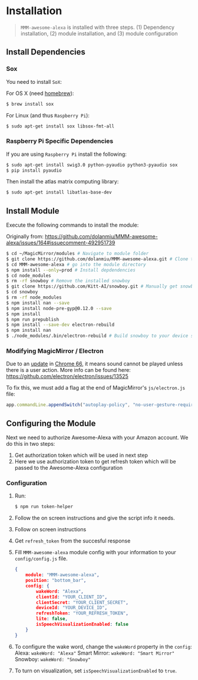 # Installation

> `MMM-awesome-alexa` is installed with three steps. (1) Dependency installation, (2) module installation, and (3) module configuration

## Install Dependencies

### Sox

You need to install `SoX`:

For OS X (need [homebrew](https://brew.sh/)):

```bash
$ brew install sox
```

For Linux (and thus `Raspberry Pi`):

```bash
$ sudo apt-get install sox libsox-fmt-all
```

### Raspberry Pi Specific Dependencies

If you are using `Raspberry Pi` install the following:

```bash
$ sudo apt-get install swig3.0 python-pyaudio python3-pyaudio sox
$ pip install pyaudio
```

Then install the atlas matrix computing library:

```bash
$ sudo apt-get install libatlas-base-dev
```

## Install Module

Execute the following commands to install the module:

Originally from: https://github.com/dolanmiu/MMM-awesome-alexa/issues/164#issuecomment-492951739

```bash
$ cd ~/MagicMirror/modules # Navigate to module folder
$ git clone https://github.com/dolanmiu/MMM-awesome-alexa.git # Clone this repository
$ cd MMM-awesome-alexa # go into the module directory
$ npm install --only=prod # Install depdendencies
$ cd node_modules
$ rm -rf snowboy # Remove the installed snowboy
$ git clone https://github.com/Kitt-AI/snowboy.git # Manually get snowboy from git
$ cd snowboy
$ rm -rf node_modules
$ npm install nan --save
$ npm install node-pre-gyp@0.12.0 --save
$ npm install
$ npm run prepublish
$ npm install --save-dev electron-rebuild
$ npm install nan
$ ./node_modules/.bin/electron-rebuild # Build snowboy to your device specifications
```

### Modifying MagicMirror / Electron

Due to an [update](https://developers.google.com/web/updates/2017/09/autoplay-policy-changes) in [Chrome 66](https://www.chromium.org/audio-video/autoplay), it means sound cannot be played unless there is a user action. More info can be found here: https://github.com/electron/electron/issues/13525

To fix this, we must add a flag at the end of MagicMirror's `js/electron.js` file:

```js
app.commandLine.appendSwitch("autoplay-policy", "no-user-gesture-required");
```

## Configuring the Module

Next we need to authorize Awesome-Alexa with your Amazon account. We do this in two steps:

1. Get authorization token which will be used in next step
2. Here we use authorization token to get refresh token which will be passed to the Awesome-Alexa configuration

### Configuration

1. Run:

    ```bash
    $ npm run token-helper
    ```

2. Follow the on screen instructions and give the script info it needs.
3. Follow on screen instructions
4. Get `refresh_token` from the succesful response
5. Fill `MMM-awesome-alexa` module config with your information to your `config/config.js` file.

    ```json
    {
        module: "MMM-awesome-alexa",
        position: "bottom_bar",
        config: {
            wakeWord: "Alexa",
            clientId: "YOUR_CLIENT_ID",
            clientSecret: "YOUR_CLIENT_SECRET",
            deviceId: "YOUR_DEVICE_ID",
            refreshToken: "YOUR_REFRESH_TOKEN",
            lite: false,
            isSpeechVisualizationEnabled: false
        }
    }
    ```

6. To configure the wake word, change the `wakeWord` property in the `config`:
   Alexa: `wakeWord: "Alexa"`
   Smart Mirror: `wakeWord: "Smart Mirror"`
   Snowboy: `wakeWord: "Snowboy"`

7. To turn on visualization, set `isSpeechVisualizationEnabled` to `true`.
